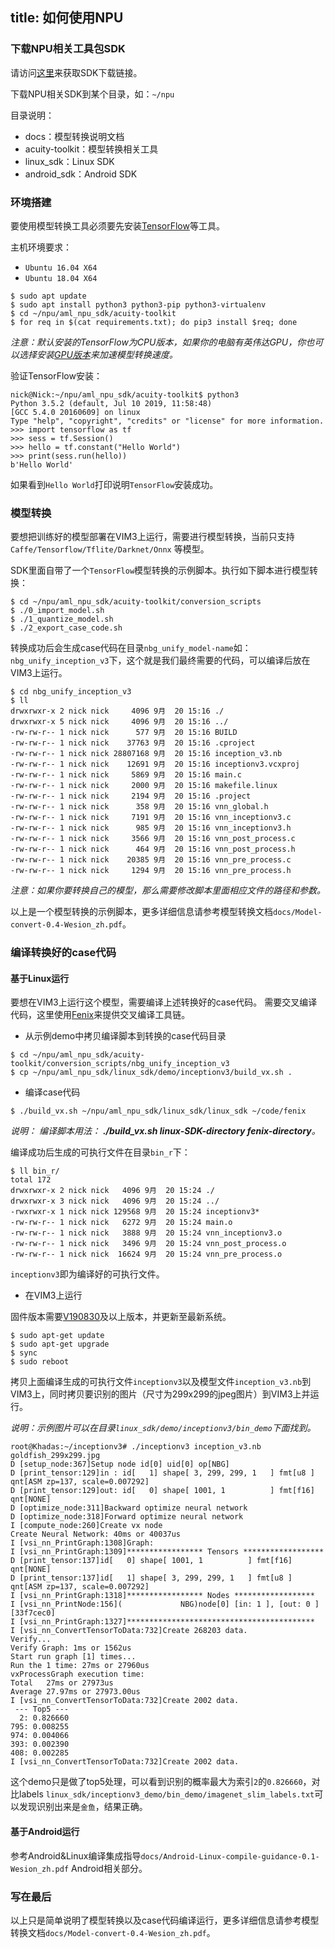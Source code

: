 title: 如何使用NPU
---

### 下载NPU相关工具包SDK

请访问[这里](https://www.Khadas.com/npu-toolkit-vim3)来获取SDK下载链接。

下载NPU相关SDK到某个目录，如：`~/npu`


目录说明：

* docs：模型转换说明文档
* acuity-toolkit：模型转换相关工具
* linux_sdk：Linux SDK
* android_sdk：Android SDK

### 环境搭建

要使用模型转换工具必须要先安装[TensorFlow](https://www.tensorflow.org/)等工具。

主机环境要求：

* `Ubuntu 16.04 X64`
* `Ubuntu 18.04 X64`

```
$ sudo apt update
$ sudo apt install python3 python3-pip python3-virtualenv
$ cd ~/npu/aml_npu_sdk/acuity-toolkit
$ for req in $(cat requirements.txt); do pip3 install $req; done
```

*注意：默认安装的TensorFlow为CPU版本，如果你的电脑有英伟达GPU，你也可以选择安装[GPU版本](https://www.tensorflow.org/install/gpu)来加速模型转换速度。*

验证TensorFlow安装：
```
nick@Nick:~/npu/aml_npu_sdk/acuity-toolkit$ python3
Python 3.5.2 (default, Jul 10 2019, 11:58:48) 
[GCC 5.4.0 20160609] on linux
Type "help", "copyright", "credits" or "license" for more information.
>>> import tensorflow as tf
>>> sess = tf.Session()
>>> hello = tf.constant("Hello World")
>>> print(sess.run(hello))
b'Hello World'
```

如果看到`Hello World`打印说明`TensorFlow`安装成功。

### 模型转换

要想把训练好的模型部署在VIM3上运行，需要进行模型转换，当前只支持 `Caffe/Tensorflow/Tflite/Darknet/Onnx` 等模型。

SDK里面自带了一个`TensorFlow`模型转换的示例脚本。执行如下脚本进行模型转换：

```
$ cd ~/npu/aml_npu_sdk/acuity-toolkit/conversion_scripts
$ ./0_import_model.sh
$ ./1_quantize_model.sh
$ ./2_export_case_code.sh
```
转换成功后会生成case代码在目录`nbg_unify_model-name`如：`nbg_unify_inception_v3`下，这个就是我们最终需要的代码，可以编译后放在VIM3上运行。

```
$ cd nbg_unify_inception_v3
$ ll
drwxrwxr-x 2 nick nick     4096 9月  20 15:16 ./
drwxrwxr-x 5 nick nick     4096 9月  20 15:16 ../
-rw-rw-r-- 1 nick nick      577 9月  20 15:16 BUILD
-rw-rw-r-- 1 nick nick    37763 9月  20 15:16 .cproject
-rw-rw-r-- 1 nick nick 28807168 9月  20 15:16 inception_v3.nb
-rw-rw-r-- 1 nick nick    12691 9月  20 15:16 inceptionv3.vcxproj
-rw-rw-r-- 1 nick nick     5869 9月  20 15:16 main.c
-rw-rw-r-- 1 nick nick     2000 9月  20 15:16 makefile.linux
-rw-rw-r-- 1 nick nick     2194 9月  20 15:16 .project
-rw-rw-r-- 1 nick nick      358 9月  20 15:16 vnn_global.h
-rw-rw-r-- 1 nick nick     7191 9月  20 15:16 vnn_inceptionv3.c
-rw-rw-r-- 1 nick nick      985 9月  20 15:16 vnn_inceptionv3.h
-rw-rw-r-- 1 nick nick     3566 9月  20 15:16 vnn_post_process.c
-rw-rw-r-- 1 nick nick      464 9月  20 15:16 vnn_post_process.h
-rw-rw-r-- 1 nick nick    20385 9月  20 15:16 vnn_pre_process.c
-rw-rw-r-- 1 nick nick     1294 9月  20 15:16 vnn_pre_process.h
```

*注意：如果你要转换自己的模型，那么需要修改脚本里面相应文件的路径和参数。*

以上是一个模型转换的示例脚本，更多详细信息请参考模型转换文档`docs/Model-convert-0.4-Wesion_zh.pdf`。

### 编译转换好的case代码

#### 基于Linux运行

要想在VIM3上运行这个模型，需要编译上述转换好的case代码。
需要交叉编译代码，这里使用[Fenix](/zh-cn/vim3/FenixScript.html)来提供交叉编译工具链。

* 从示例demo中拷贝编译脚本到转换的case代码目录

```
$ cd ~/npu/aml_npu_sdk/acuity-toolkit/conversion_scripts/nbg_unify_inception_v3
$ cp ~/npu/aml_npu_sdk/linux_sdk/demo/inceptionv3/build_vx.sh .
```

* 编译case代码

```
$ ./build_vx.sh ~/npu/aml_npu_sdk/linux_sdk/linux_sdk ~/code/fenix
```

*说明： 编译脚本用法： **./build_vx.sh linux-SDK-directory fenix-directory**。*

编译成功后生成的可执行文件在目录`bin_r`下：

```
$ ll bin_r/
total 172
drwxrwxr-x 2 nick nick   4096 9月  20 15:24 ./
drwxrwxr-x 3 nick nick   4096 9月  20 15:24 ../
-rwxrwxr-x 1 nick nick 129568 9月  20 15:24 inceptionv3*
-rw-rw-r-- 1 nick nick   6272 9月  20 15:24 main.o
-rw-rw-r-- 1 nick nick   3888 9月  20 15:24 vnn_inceptionv3.o
-rw-rw-r-- 1 nick nick   3496 9月  20 15:24 vnn_post_process.o
-rw-rw-r-- 1 nick nick  16624 9月  20 15:24 vnn_pre_process.o
```

`inceptionv3`即为编译好的可执行文件。

* 在VIM3上运行

固件版本需要[V190830](https://dl.Khadas.com/Firmware/VIM3/Ubuntu/EMMC/)及以上版本，并更新至最新系统。

```
$ sudo apt-get update
$ sudo apt-get upgrade
$ sync
$ sudo reboot
```

拷贝上面编译生成的可执行文件`inceptionv3`以及模型文件`inception_v3.nb`到VIM3上，同时拷贝要识别的图片（尺寸为299x299的jpeg图片）到VIM3上并运行。

*说明：示例图片可以在目录`linux_sdk/demo/inceptionv3/bin_demo`下面找到。*

```
root@Khadas:~/inceptionv3# ./inceptionv3 inception_v3.nb goldfish_299x299.jpg 
D [setup_node:367]Setup node id[0] uid[0] op[NBG]
D [print_tensor:129]in : id[   1] shape[ 3, 299, 299, 1   ] fmt[u8 ] qnt[ASM zp=137, scale=0.007292]
D [print_tensor:129]out: id[   0] shape[ 1001, 1          ] fmt[f16] qnt[NONE]
D [optimize_node:311]Backward optimize neural network
D [optimize_node:318]Forward optimize neural network
I [compute_node:260]Create vx node
Create Neural Network: 40ms or 40037us
I [vsi_nn_PrintGraph:1308]Graph:
I [vsi_nn_PrintGraph:1309]***************** Tensors ******************
D [print_tensor:137]id[   0] shape[ 1001, 1          ] fmt[f16] qnt[NONE]
D [print_tensor:137]id[   1] shape[ 3, 299, 299, 1   ] fmt[u8 ] qnt[ASM zp=137, scale=0.007292]
I [vsi_nn_PrintGraph:1318]***************** Nodes ******************
I [vsi_nn_PrintNode:156](             NBG)node[0] [in: 1 ], [out: 0 ] [33f7cec0]
I [vsi_nn_PrintGraph:1327]******************************************
I [vsi_nn_ConvertTensorToData:732]Create 268203 data.
Verify...
Verify Graph: 1ms or 1562us
Start run graph [1] times...
Run the 1 time: 27ms or 27960us
vxProcessGraph execution time:
Total   27ms or 27973us
Average 27.97ms or 27973.00us
I [vsi_nn_ConvertTensorToData:732]Create 2002 data.
 --- Top5 ---
  2: 0.826660
795: 0.008255
974: 0.004066
393: 0.002390
408: 0.002285
I [vsi_nn_ConvertTensorToData:732]Create 2002 data.
```

这个demo只是做了top5处理，可以看到识别的概率最大为索引`2`的`0.826660`，对比labels `linux_sdk/inceptionv3_demo/bin_demo/imagenet_slim_labels.txt`可以发现识别出来是`金鱼`，结果正确。

#### 基于Android运行
参考Android&Linux编译集成指导`docs/Android-Linux-compile-guidance-0.1-Wesion_zh.pdf` Android相关部分。

### 写在最后

以上只是简单说明了模型转换以及case代码编译运行，更多详细信息请参考模型转换文档`docs/Model-convert-0.4-Wesion_zh.pdf`。

